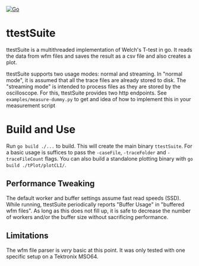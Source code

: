 [![Go](https://github.com/its-luca/ttestSuite/actions/workflows/go.yml/badge.svg)](https://github.com/its-luca/ttestSuite/actions/workflows/go.yml)

# ttestSuite
ttestSuite is a multithreaded implementation of Welch's T-test in go.
It reads the data from wfm files and saves the result as a csv file and also creates a plot.

ttestSuite supports two usage modes: normal and streaming. 
In "normal mode", it is assumed that all the trace files are already stored to disk.
The "streaming mode" is intended to process files as they are stored by the oscilloscope.
For this, ttestSuite provides two http endpoints. See `examples/measure-dummy.py` to get
and idea of how to implement this in your measurement script

# Build and Use
Run `go build ./...` to build. This will create the main binary `ttestSuite`.
For a basic usage is suffices to pass the `-caseFile`, `-traceFolder` and `-traceFileCount` flags.
You can also build a standalone plotting binary with `go build ./tPlot/plotCLI/`.



## Performance Tweaking
The default worker and buffer settings assume fast read speeds (SSD). While running, ttestSuite
periodically reports "Buffer Usage" in "buffered wfm files". As long as this does not fill up, it is safe to 
decrease the number of workers and/or the buffer size without sacrificing performance.



## Limitations
The wfm file parser is *very* basic at this point. It was only tested with one specific
setup on a Tektronix MSO64.

